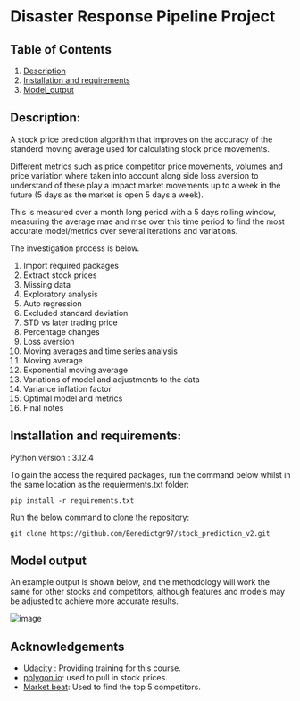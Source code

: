 # Disaster Response Pipeline Project

## Table of Contents
1. [Description](#description)
2. [Installation and requirements](#installation_and_requirements)
3. [Model_output](#model_output)

<a name="descripton"></a>
## Description:
A stock price prediction algorithm that improves on the accuracy of the standerd moving average used for calculating stock price movements.

Different metrics such as price competitor price movements, volumes and price variation where taken into account along side loss aversion to understand of these play a impact market movements up to a week in the future (5 days as the market is open 5 days a week). 

This is measured over a month long period with a 5 days rolling window, measuring the average mae and mse over this time period to find the most accurate model/metrics over several iterations and variations.

The investigation process is below.

1. Import required packages
2. Extract stock prices
3. Missing data
4. Exploratory analysis
5. Auto regression
6. Excluded standard deviation
7. STD vs later trading price
8. Percentage changes
9. Loss aversion
10. Moving averages and time series analysis
11. Moving average
12. Exponential moving average
13. Variations of model and adjustments to the data
14. Variance inflation factor
15. Optimal model and metrics
16. Final notes

<a name="installation_and_requirements"></a>
## Installation and requirements:
Python version : 3.12.4

To gain the access the required packages, run the command below whilst in the same location as the requierments.txt folder:

```
pip install -r requirements.txt
```

Run the below command to clone the repository:

```
git clone https://github.com/Benedictgr97/stock_prediction_v2.git
```

<a name="model_output"></a>
## Model output 
An example output is shown below, and the methodology will work the same for other stocks and competitors, although features and models may be adjusted to achieve more accurate results.

![image](https://github.com/user-attachments/assets/1295a218-d734-4312-a093-d46451f53e15)




## Acknowledgements
- [Udacity](https://www.udacity.com/) : Providing training for this course.
- [polygon.io](https://polygon.io/): used to pull in stock prices.
- [Market beat](https://www.marketbeat.com/stocks/NYSE/GLW/competitors-and-alternatives/#:~:text=The%20main%20competitors%20of%20Corning,%2C%20and%20ARM%20(ARM)): Used to find the top 5 competitors.




